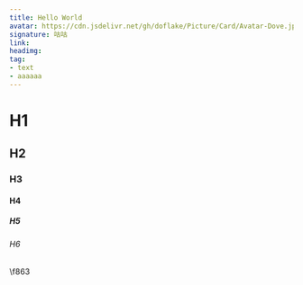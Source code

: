 ```yaml
---
title: Hello World
avatar: https://cdn.jsdelivr.net/gh/doflake/Picture/Card/Avatar-Dove.jpg 
signature: 咕咕
link:
headimg: 
tag:
- text
- aaaaaa
---
```

# H1

## H2

### H3

#### H4

##### H5

###### H6



\f863
